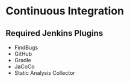 # Continuous Integration

## Required Jenkins Plugins

* FindBugs
* GitHub
* Gradle
* JaCoCo
* Static Analysis Collector
